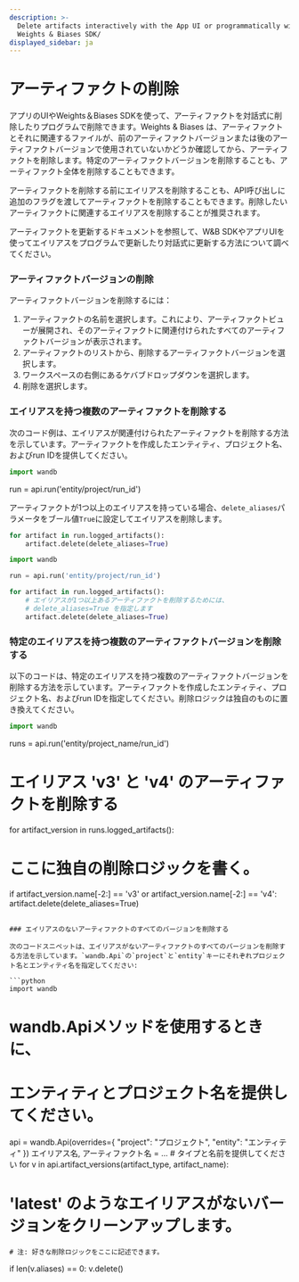 ```yaml
---
description: >-
  Delete artifacts interactively with the App UI or programmatically with the
  Weights & Biases SDK/
displayed_sidebar: ja
---
```


# アーティファクトの削除

<head>
  <title>W&Bアーティファクトの削除</title>
</head>
アプリのUIやWeights＆Biases SDKを使って、アーティファクトを対話式に削除したりプログラムで削除できます。Weights & Biases は、アーティファクトとそれに関連するファイルが、前のアーティファクトバージョンまたは後のアーティファクトバージョンで使用されていないかどうか確認してから、アーティファクトを削除します。特定のアーティファクトバージョンを削除することも、アーティファクト全体を削除することもできます。

アーティファクトを削除する前にエイリアスを削除することも、API呼び出しに追加のフラグを渡してアーティファクトを削除することもできます。削除したいアーティファクトに関連するエイリアスを削除することが推奨されます。

アーティファクトを更新するドキュメントを参照して、W&B SDKやアプリUIを使ってエイリアスをプログラムで更新したり対話式に更新する方法について調べてください。
### アーティファクトバージョンの削除

アーティファクトバージョンを削除するには：

1. アーティファクトの名前を選択します。これにより、アーティファクトビューが展開され、そのアーティファクトに関連付けられたすべてのアーティファクトバージョンが表示されます。
2. アーティファクトのリストから、削除するアーティファクトバージョンを選択します。
3. ワークスペースの右側にあるケバブドロップダウンを選択します。
4. 削除を選択します。
### エイリアスを持つ複数のアーティファクトを削除する

次のコード例は、エイリアスが関連付けられたアーティファクトを削除する方法を示しています。アーティファクトを作成したエンティティ、プロジェクト名、およびrun IDを提供してください。

```python
import wandb
```
run = api.run('entity/project/run_id')

アーティファクトが1つ以上のエイリアスを持っている場合、`delete_aliases`パラメータをブール値`True`に設定してエイリアスを削除します。

```python
for artifact in run.logged_artifacts():
    artifact.delete(delete_aliases=True)
```

```python
import wandb

run = api.run('entity/project/run_id')

for artifact in run.logged_artifacts():
    # エイリアスが1つ以上あるアーティファクトを削除するためには、
    # delete_aliases=True を指定します
    artifact.delete(delete_aliases=True)
```
### 特定のエイリアスを持つ複数のアーティファクトバージョンを削除する

以下のコードは、特定のエイリアスを持つ複数のアーティファクトバージョンを削除する方法を示しています。アーティファクトを作成したエンティティ、プロジェクト名、およびrun IDを指定してください。削除ロジックは独自のものに置き換えてください。

```python
import wandb
```
runs = api.run('entity/project_name/run_id')

# エイリアス 'v3' と 'v4' のアーティファクトを削除する
for artifact_version in runs.logged_artifacts():
  # ここに独自の削除ロジックを書く。
  if artifact_version.name[-2:] == 'v3' or artifact_version.name[-2:] == 'v4':
    artifact.delete(delete_aliases=True)
```

### エイリアスのないアーティファクトのすべてのバージョンを削除する

次のコードスニペットは、エイリアスがないアーティファクトのすべてのバージョンを削除する方法を示しています。`wandb.Api`の`project`と`entity`キーにそれぞれプロジェクト名とエンティティ名を指定してください:

```python
import wandb
```

# wandb.Apiメソッドを使用するときに、
# エンティティとプロジェクト名を提供してください。
api = wandb.Api(overrides={
        "project": "プロジェクト", 
        "entity": "エンティティ"
        })
エイリアス名, アーティファクト名 = ... # タイプと名前を提供してください
for v in api.artifact_versions(artifact_type, artifact_name):
  # 'latest' のようなエイリアスがないバージョンをクリーンアップします。
	# 注: 好きな削除ロジックをここに記述できます。
  if len(v.aliases) == 0:
      v.delete()
```